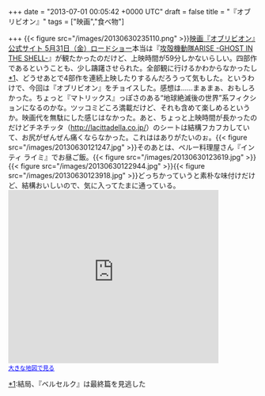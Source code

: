 
+++
date = "2013-07-01 00:05:42 +0000 UTC"
draft = false
title = "『オブリビオン』"
tags = ["映画","食べ物"]

+++
{{< figure src="/images/20130630235110.png"  >}}<a href="http://oblivion-movie.jp/">映画『オブリビオン』公式サイト 5月31日（金）ロードショー</a>本当は『<a href="http://kokaku-a.com/">攻殻機動隊ARISE -GHOST IN THE SHELL-</a>』が観たかったのだけど、上映時間が59分しかないらしい。四部作であるということも、少し躊躇させられた。全部観に行けるかわからなかったし<a href="#f1" name="fn1" title="結局、『ベルセルク』は最終篇を見逃した">*1</a>、どうせあとで4部作を連続上映したりするんだろうって気もした。というわけで、今回は『オブリビオン』をチョイスした。感想は……まぁまぁ、おもしろかった。ちょっと『マトリックス』っぽさのある“地球絶滅後の世界”系フィクションになるのかな。ツッコミどころ満載だけど、それも含めて楽しめるというか。映画代を無駄にした感じはなかった。あと、ちょっと上映時間が長かったのだけどチネチッタ（<a href="http://lacittadella.co.jp/">http://lacittadella.co.jp/</a>）のシートは結構フカフカしていて、お尻がぜんぜん痛くならなかった。これははありがたいのぉ。{{< figure src="/images/20130630121247.jpg"  >}}そのあとは、ペルー料理屋さん『インティ ライミ』でお昼ご飯。{{< figure src="/images/20130630123619.jpg"  >}}{{< figure src="/images/20130630122944.jpg"  >}}{{< figure src="/images/20130630123918.jpg"  >}}どっちかっていうと素朴な味付けだけど、結構おいしいので、気に入ってたまに通っている。<iframe width="425" height="350" frameborder="0" scrolling="no" marginheight="0" marginwidth="0" src="https://maps.google.co.jp/maps?q=%E3%82%A4%E3%83%B3%E3%83%86%E3%82%A3+%E3%83%A9%E3%82%A4%E3%83%9F&amp;ie=UTF8&amp;hl=ja&amp;hq=%E3%82%A4%E3%83%B3%E3%83%86%E3%82%A3+%E3%83%A9%E3%82%A4%E3%83%9F&amp;t=m&amp;z=14&amp;iwloc=A&amp;brcurrent=3,0x60185fcdb944c15b:0xef2db50ecbbe381f,0&amp;cid=6683405416641313286&amp;ll=35.531401,139.692164&amp;output=embed"></iframe><br/><small><a href="https://maps.google.co.jp/maps?q=%E3%82%A4%E3%83%B3%E3%83%86%E3%82%A3+%E3%83%A9%E3%82%A4%E3%83%9F&amp;ie=UTF8&amp;hl=ja&amp;hq=%E3%82%A4%E3%83%B3%E3%83%86%E3%82%A3+%E3%83%A9%E3%82%A4%E3%83%9F&amp;t=m&amp;z=14&amp;iwloc=A&amp;brcurrent=3,0x60185fcdb944c15b:0xef2db50ecbbe381f,0&amp;cid=6683405416641313286&amp;ll=35.531401,139.692164&amp;source=embed" style="color:#0000FF;text-align:left">大きな地図で見る</a></small>
<div class="footnote">
<a href="#fn1" name="f1" class="footnote-number">*1</a><span class="footnote-delimiter">:</span><span class="footnote-text">結局、『ベルセルク』は最終篇を見逃した</span>
</div>

